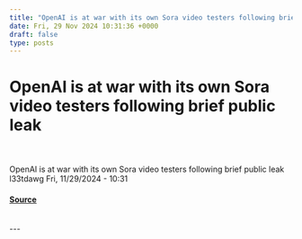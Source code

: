 ```yaml
---
title: "OpenAI is at war with its own Sora video testers following brief public leak"
date: Fri, 29 Nov 2024 10:31:36 +0000
draft: false
type: posts
---
```

# OpenAI is at war with its own Sora video testers following brief public leak

<br/>

<br/>
OpenAI is at war with its own Sora video testers following brief public leak l33tdawg Fri, 11/29/2024 - 10:31

#### [Source](https://news.hitb.org/content/openai-war-its-own-sora-video-testers-following-brief-public-leak)

<br/>
---
